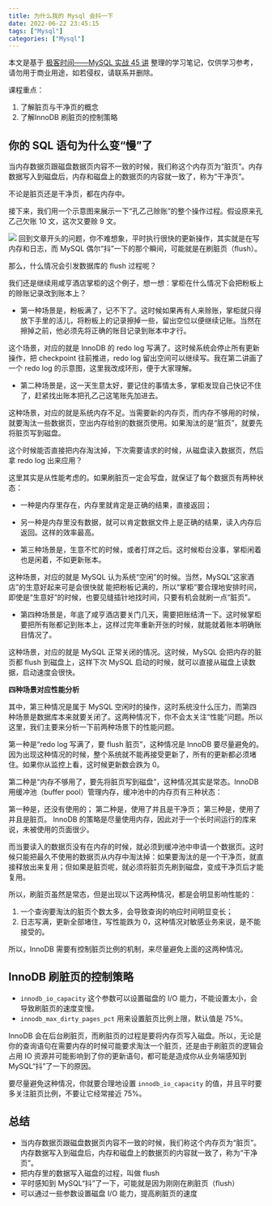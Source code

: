 ```yaml
---
title: 为什么我的 Mysql 会抖一下
date: 2022-06-22 23:45:15
tags: ["Mysql"]
categories: ["Mysql"]
---
```


本文是基于 [极客时间——MySQL 实战 45 讲](https://time.geekbang.org/column/intro/100020801) 整理的学习笔记，仅供学习参考，请勿用于商业用途，如若侵权，请联系并删除。

课程重点：
1. 了解脏页与干净页的概念
2. 了解InnoDB 刷脏页的控制策略

<!-- more -->

## 你的 SQL 语句为什么变“慢”了
当内存数据页跟磁盘数据页内容不一致的时候，我们称这个内存页为“脏页”。内存数据写入到磁盘后，内存和磁盘上的数据页的内容就一致了，称为“干净页”。

不论是脏页还是干净页，都在内存中。

接下来，我们用一个示意图来展示一下“孔乙己赊账”的整个操作过程。假设原来孔乙己欠账 10 文，这次又要赊 9 文。

![](https://cdn.jsdelivr.net/gh/0xAiKang/CDN/blog/images/20220622234633.png)
回到文章开头的问题，你不难想象，平时执行很快的更新操作，其实就是在写内存和日志，而 MySQL 偶尔“抖”一下的那个瞬间，可能就是在刷脏页（flush）。

那么，什么情况会引发数据库的 flush 过程呢？

我们还是继续用咸亨酒店掌柜的这个例子，想一想：掌柜在什么情况下会把粉板上的赊账记录改到账本上？
* 第一种场景是，粉板满了，记不下了。这时候如果再有人来赊账，掌柜就只得放下手里的活儿，将粉板上的记录擦掉一些，留出空位以便继续记账。当然在擦掉之前，他必须先将正确的账目记录到账本中才行。

这个场景，对应的就是 InnoDB 的 redo log 写满了。这时候系统会停止所有更新操作，把 checkpoint 往前推进，redo log 留出空间可以继续写。我在第二讲画了一个 redo log 的示意图，这里我改成环形，便于大家理解。

* 第二种场景是，这一天生意太好，要记住的事情太多，掌柜发现自己快记不住了，赶紧找出账本把孔乙己这笔账先加进去。

这种场景，对应的就是系统内存不足。当需要新的内存页，而内存不够用的时候，就要淘汰一些数据页，空出内存给别的数据页使用。如果淘汰的是“脏页”，就要先将脏页写到磁盘。

这个时候能否直接把内存淘汰掉，下次需要请求的时候，从磁盘读入数据页，然后拿 redo log 出来应用？

这里其实是从性能考虑的。如果刷脏页一定会写盘，就保证了每个数据页有两种状态：
* 一种是内存里存在，内存里就肯定是正确的结果，直接返回；
* 另一种是内存里没有数据，就可以肯定数据文件上是正确的结果，读入内存后返回。这样的效率最高。

* 第三种场景是，生意不忙的时候，或者打烊之后。这时候柜台没事，掌柜闲着也是闲着，不如更新账本。

这种场景，对应的就是 MySQL 认为系统“空闲”的时候。当然，MySQL“这家酒店”的生意好起来可是会很快就
能把粉板记满的，所以“掌柜”要合理地安排时间，即使是“生意好”的时候，也要见缝插针地找时间，只要有机会就刷一点“脏页”。

* 第四种场景是，年底了咸亨酒店要关门几天，需要把账结清一下。这时候掌柜要把所有账都记到账本上，这样过完年重新开张的时候，就能就着账本明确账目情况了。

这种场景，对应的就是 MySQL 正常关闭的情况。这时候，MySQL 会把内存的脏页都 flush 到磁盘上，这样下次 MySQL 启动的时候，就可以直接从磁盘上读数据，启动速度会很快。

**四种场景对应性能分析**

其中，第三种情况是属于 MySQL 空闲时的操作，这时系统没什么压力，而第四种场景是数据库本来就要关闭了。这两种情况下，你不会太关注“性能”问题。所以这里，我们主要来分析一下前两种场景下的性能问题。

第一种是“redo log 写满了，要 flush 脏页”，这种情况是 InnoDB 要尽量避免的。因为出现这种情况的时候，整个系统就不能再接受更新了，所有的更新都必须堵住。如果你从监控上看，这时候更新数会跌为 0。

第二种是“内存不够用了，要先将脏页写到磁盘”，这种情况其实是常态。InnoDB 用缓冲池（buffer pool）管理内存，缓冲池中的内存页有三种状态：

第一种是，还没有使用的；
第二种是，使用了并且是干净页；
第三种是，使用了并且是脏页。
InnoDB 的策略是尽量使用内存，因此对于一个长时间运行的库来说，未被使用的页面很少。

而当要读入的数据页没有在内存的时候，就必须到缓冲池中申请一个数据页。这时候只能把最久不使用的数据页从内存中淘汰掉：如果要淘汰的是一个干净页，就直接释放出来复用；但如果是脏页呢，就必须将脏页先刷到磁盘，变成干净页后才能复用。

所以，刷脏页虽然是常态，但是出现以下这两种情况，都是会明显影响性能的：
1. 一个查询要淘汰的脏页个数太多，会导致查询的响应时间明显变长；
2. 日志写满，更新全部堵住，写性能跌为 0，这种情况对敏感业务来说，是不能接受的。

所以，InnoDB 需要有控制脏页比例的机制，来尽量避免上面的这两种情况。

## InnoDB 刷脏页的控制策略
* `innodb_io_capacity` 这个参数可以设置磁盘的 I/O 能力，不能设置太小，会导致刷脏页的速度变慢。
* `innodb_max_dirty_pages_pct` 用来设置脏页比例上限，默认值是 75%。

InnoDB 会在后台刷脏页，而刷脏页的过程是要将内存页写入磁盘。所以，无论是你的查询语句在需要内存的时候可能要求淘汰一个脏页，还是由于刷脏页的逻辑会占用 IO 资源并可能影响到了你的更新语句，都可能是造成你从业务端感知到 MySQL“抖”了一下的原因。

要尽量避免这种情况，你就要合理地设置 `innodb_io_capacity` 的值，并且平时要多关注脏页比例，不要让它经常接近 75%。

## 总结
* 当内存数据页跟磁盘数据页内容不一致的时候，我们称这个内存页为“脏页”。内存数据写入到磁盘后，内存和磁盘上的数据页的内容就一致了，称为“干净页”。
* 把内存里的数据写入磁盘的过程，叫做 flush
* 平时感知到 MySQL“抖”了一下，可能就是因为刚刚在刷脏页（flush）
* 可以通过一些参数设置磁盘 I/O 能力，提高刷脏页的速度

